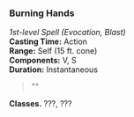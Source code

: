 ### Burning Hands  
*1st-level Spell (Evocation, Blast)*  
**Casting Time:** Action  
**Range:** Self (15 ft. cone)  
**Components:** V, S  
**Duration:** Instantaneous  

> *""*

**Classes.** ???, ???